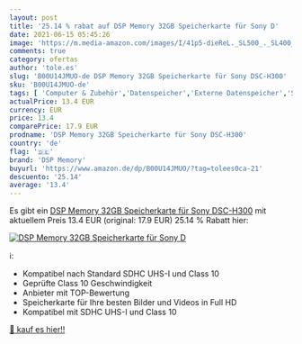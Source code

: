 ```yaml
---
layout: post
title: '25.14 % rabat auf DSP Memory 32GB Speicherkarte für Sony D'
date: 2021-06-15 05:45:26
image: 'https://m.media-amazon.com/images/I/41p5-dieReL._SL500_._SL400_.jpg'
comments: true
category: ofertas
author: 'tole.es'
slug: 'B00U14JMUO-de DSP Memory 32GB Speicherkarte für Sony DSC-H300'
sku: 'B00U14JMUO-de'
tags: [ 'Computer & Zubehör','Datenspeicher','Externe Datenspeicher','SecureDigital-Cards','Speicherkarten','dsp memory', ]
actualPrice: 13.4 EUR
currency: EUR
price: 13.4
comparePrice: 17.9 EUR
prodname: 'DSP Memory 32GB Speicherkarte für Sony DSC-H300'
country: 'de'
flag: '🇩🇪'
brand: 'DSP Memory'
buyurl: 'https://www.amazon.de/dp/B00U14JMUO/?tag=tolees0ca-21'
descuento: '25.14'
average: '13.4'
---
```


Es gibt ein [DSP Memory 32GB Speicherkarte für Sony DSC-H300](https://www.amazon.de/dp/B00U14JMUO/?tag=tolees0ca-21) mit aktuellem Preis 13.4 EUR (original: 17.9 EUR) 25.14 % Rabatt hier:

[![DSP Memory 32GB Speicherkarte für Sony D](https://m.media-amazon.com/images/I/41p5-dieReL._SL500_._SL400_.jpg)](https://www.amazon.de/dp/B00U14JMUO/?tag=tolees0ca-21)

ℹ️:

- Kompatibel nach Standard SDHC UHS-I und Class 10
- Geprüfte Class 10 Geschwindigkeit
- Anbieter mit TOP-Bewertung
- Speicherkarte für Ihre besten Bilder und Videos in Full HD
- Kompatibel mit SDHC UHS-I und Class 10

[🛒 kauf es hier!!](https://www.amazon.de/dp/B00U14JMUO/?tag=tolees0ca-21)
